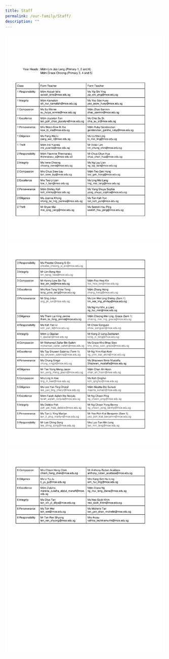 ```yaml
---
title: Staff
permalink: /our-family/Staff/
description: ""
---
```

![](/images/Our%20Family/Staff/F01.png)
![](/images/Our%20Family/Staff/F02.png)
![](/images/Our%20Family/Staff/FT03a.png)